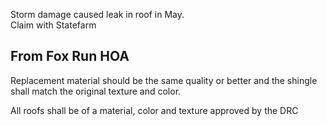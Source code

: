 Storm damage caused leak in roof in May.   
Claim with Statefarm


## From Fox Run HOA
Replacement material should be the same quality
or better and the shingle shall match the original texture and color. 

All roofs shall be of a material, color and texture approved by the DRC
